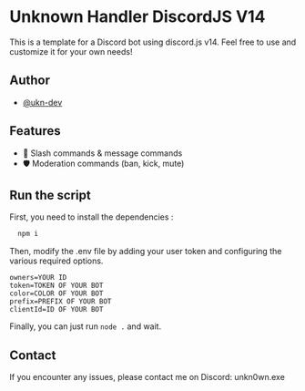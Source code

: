 # Unknown Handler DiscordJS V14

This is a template for a Discord bot using discord.js v14. Feel free to use and customize it for your own needs!

## Author

- [@ukn-dev](https://github.com/ukn-dev)

## Features

- 💬 Slash commands & message commands
- 🛡️ Moderation commands (ban, kick, mute)

## Run the script

First, you need to install the dependencies :

```bash
  npm i
```

Then, modify the .env file by adding your user token and configuring the various required options.

```env
owners=YOUR ID
token=TOKEN OF YOUR BOT
color=COLOR OF YOUR BOT
prefix=PREFIX OF YOUR BOT
clientId=ID OF YOUR BOT
```

Finally, you can just run `node .` and wait.

## Contact

If you encounter any issues, please contact me on Discord: unkn0wn.exe
